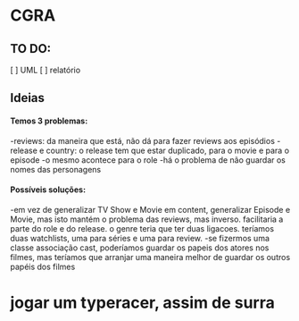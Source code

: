 # CGRA

## TO DO:
[ ] UML
[ ] relatório

## Ideias

#### Temos 3 problemas:
-reviews: da maneira que está, não dá para fazer reviews aos episódios
-release e country: o release tem que estar duplicado, para o movie e para o episode
-o mesmo acontece para o role
-há o problema de não guardar os nomes das personagens


#### Possíveis soluções:
-em vez de generalizar TV Show e Movie em content, generalizar Episode e Movie, mas isto mantém o problema das reviews, mas inverso. facilitaria a parte do role e do release. o genre teria que ter duas ligacoes. teríamos duas watchlists, uma para séries e uma para review.
-se fizermos uma classe associação cast, poderíamos guardar os papeis dos atores nos filmes, mas teríamos que arranjar uma maneira melhor de guardar os outros papéis dos filmes


# jogar um typeracer, assim de surra



